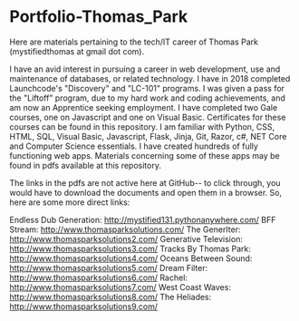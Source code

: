 # Portfolio-Thomas_Park
Here are materials pertaining to the tech/IT career of Thomas Park (mystifiedthomas at gmail dot com).

I have an avid interest in pursuing a career in web development, use and maintenance of databases, or related technology. I have in 2018 completed Launchcode's "Discovery" and "LC-101" programs. I was given a pass for the "Liftoff" program, due to my hard work and coding achievements, and am now an Apprentice seeking employment. I have completed two Gale courses, one on Javascript and one on Visual Basic. Certificates for these courses can be found in this repository. I am familiar with Python, CSS, HTML, SQL, Visual Basic, Javascript, Flask, Jinja, Git, Razor, c#, NET Core and Computer Science essentials. I have created hundreds of fully functioning web apps. Materials concerning some of these apps may be found in pdfs available at this repository.

The links in the pdfs are not active here at GitHub-- to click through, you would have to download the documents and open them in a browser. So, here are some more direct links:

Endless Dub Generation: http://mystified131.pythonanywhere.com/
BFF Stream: http://www.thomasparksolutions.com/
The GenerIter: http://www.thomasparksolutions2.com/
Generative Television: http://www.thomasparksolutions3.com/
Tracks By Thomas Park: http://www.thomasparksolutions4.com/
Oceans Between Sound: http://www.thomasparksolutions5.com/
Dream Filter: http://www.thomasparksolutions6.com/
Rachel: http://www.thomasparksolutions7.com/
West Coast Waves: http://www.thomasparksolutions8.com/
The Heliades: http://www.thomasparksolutions9.com/

